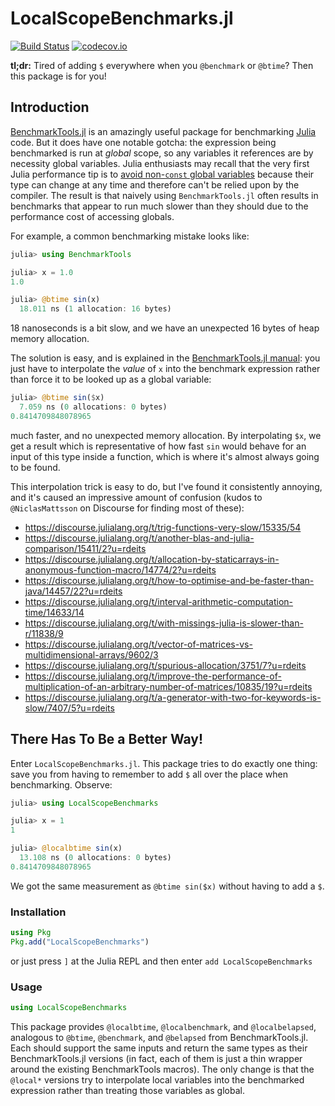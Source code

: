 # LocalScopeBenchmarks.jl

[![Build Status](https://travis-ci.org/rdeits/LocalScopeBenchmarks.jl.svg?branch=master)](https://travis-ci.org/rdeits/LocalScopeBenchmarks.jl)
[![codecov.io](https://codecov.io/github/rdeits/LocalScopeBenchmarks.jl/coverage.svg?branch=master)](https://codecov.io/github/rdeits/LocalScopeBenchmarks.jl?branch=master)

**tl;dr:** Tired of adding `$` everywhere when you `@benchmark` or `@btime`? Then this package is for you!

## Introduction

[BenchmarkTools.jl](https://github.com/JuliaCI/BenchmarkTools.jl) is an amazingly useful package for benchmarking [Julia](https://julialang.org/) code. But it does have one notable gotcha: the expression being benchmarked is run at *global* scope, so any variables it references are by necessity global variables. Julia enthusiasts may recall that the very first Julia performance tip is to [avoid non-`const` global variables](https://docs.julialang.org/en/stable/manual/performance-tips/#Avoid-global-variables-1) because their type can change at any time and therefore can't be relied upon by the compiler. The result is that naively using `BenchmarkTools.jl` often results in benchmarks that appear to run much slower than they should due to the performance cost of accessing globals.

For example, a common benchmarking mistake looks like:

```julia
julia> using BenchmarkTools

julia> x = 1.0
1.0

julia> @btime sin(x)
  18.011 ns (1 allocation: 16 bytes)
```

18 nanoseconds is a bit slow, and we have an unexpected 16 bytes of heap memory allocation.

The solution is easy, and is explained in the [BenchmarkTools.jl manual](https://github.com/JuliaCI/BenchmarkTools.jl/blob/master/doc/manual.md#interpolating-values-into-benchmark-expressions): you just have to interpolate the *value* of `x` into the benchmark expression rather than force it to be looked up as a global variable:

```julia
julia> @btime sin($x)
  7.059 ns (0 allocations: 0 bytes)
0.8414709848078965
```

much faster, and no unexpected memory allocation. By interpolating `$x`, we get a result which is representative of how fast `sin` would behave for an input of this type inside a function, which is where it's almost always going to be found.

This interpolation trick is easy to do, but I've found it consistently annoying, and it's caused an impressive amount of confusion (kudos to `@NiclasMattsson` on Discourse for finding most of these):

* https://discourse.julialang.org/t/trig-functions-very-slow/15335/54
* https://discourse.julialang.org/t/another-blas-and-julia-comparison/15411/2?u=rdeits
* https://discourse.julialang.org/t/allocation-by-staticarrays-in-anonymous-function-macro/14774/2?u=rdeits
* https://discourse.julialang.org/t/how-to-optimise-and-be-faster-than-java/14457/22?u=rdeits
* https://discourse.julialang.org/t/interval-arithmetic-computation-time/14633/14
* https://discourse.julialang.org/t/with-missings-julia-is-slower-than-r/11838/9
* https://discourse.julialang.org/t/vector-of-matrices-vs-multidimensional-arrays/9602/3
* https://discourse.julialang.org/t/spurious-allocation/3751/7?u=rdeits
* https://discourse.julialang.org/t/improve-the-performance-of-multiplication-of-an-arbitrary-number-of-matrices/10835/19?u=rdeits
* https://discourse.julialang.org/t/a-generator-with-two-for-keywords-is-slow/7407/5?u=rdeits

## There Has To Be a Better Way!

Enter `LocalScopeBenchmarks.jl`. This package tries to do exactly one thing: save you from having to remember to add `$` all over the place when benchmarking. Observe:

```julia
julia> using LocalScopeBenchmarks

julia> x = 1
1

julia> @localbtime sin(x)
  13.108 ns (0 allocations: 0 bytes)
0.8414709848078965
```

We got the same measurement as `@btime sin($x)` without having to add a `$`.

### Installation

```julia
using Pkg
Pkg.add("LocalScopeBenchmarks")
```

or just press `]` at the Julia REPL and then enter `add LocalScopeBenchmarks`

### Usage

```julia
using LocalScopeBenchmarks
```

This package provides `@localbtime`, `@localbenchmark`, and `@localbelapsed`, analogous to `@btime`, `@benchmark`, and `@belapsed` from BenchmarkTools.jl. Each should support the same inputs and return the same types as their BenchmarkTools.jl versions (in fact, each of them is just a thin wrapper around the existing BenchmarkTools macros). The only change is that the `@local*` versions try to interpolate local variables into the benchmarked expression rather than treating those variables as global.

